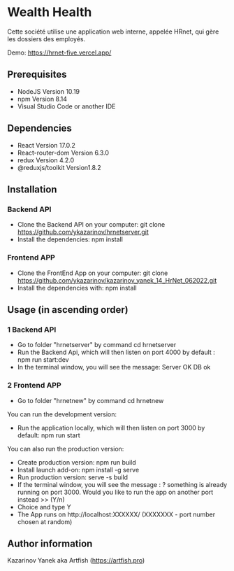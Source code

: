 # Wealth Health

Cette société utilise une application web interne, appelée HRnet, qui gère les dossiers des employés.

Demo: https://hrnet-five.vercel.app/

## Prerequisites

-   NodeJS Version 10.19
-   npm Version 8.14
-   Visual Studio Code or another IDE

## Dependencies

-   React Version 17.0.2
-   React-router-dom Version 6.3.0
-   redux Version 4.2.0
-   @reduxjs/toolkit Version1.8.2

## Installation

### Backend API

-   Clone the Backend API on your computer: git clone https://github.com/ykazarinov/hrnetserver.git
-   Install the dependencies: npm install


### Frontend APP

-   Clone the FrontEnd App on your computer: git clone https://github.com/ykazarinov/kazarinov_yanek_14_HrNet_062022.git
-   Install the dependencies with: npm install

## Usage (in ascending order)

### 1 Backend API

-   Go to folder "hrnetserver" by command cd hrnetserver
-   Run the Backend Api, which will then listen on port 4000 by default : npm run start:dev
-   In the terminal window, you will see the message: Server OK DB ok

### 2 Frontend APP

-   Go to folder "hrnetnew" by command cd hrnetnew

You can run the development version:
-   Run the application locally, which will then listen on port 3000 by default: npm run start

You can also run the production version:
-   Create production version: npm run build
-   Install launch add-on: npm install -g serve
-   Run production version: serve -s build
-   If the terminal window, you will see the message : ? something is already running on port 3000. Would you like to run the app on another port instead >> (Y/n)
-   Choice and type Y
-   The App runs on http://localhost:XXXXXX/ (XXXXXXX - port number chosen at random)

## Author information

Kazarinov Yanek aka Artfish (https://artfish.pro)
